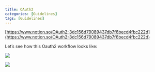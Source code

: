 ```yaml
---
title: OAuth2
categories: [Guidelines]
tags: [Guidelines]
---
```


[https://www.notion.so/OAuth2-3dc156d79089437db7f6becd4fbc222d](https://www.notion.so/OAuth2-3dc156d79089437db7f6becd4fbc222d)


Let’s see how this Oauth2 workflow looks like:


![](https://s3.us-west-2.amazonaws.com/secure.notion-static.com/3bce41e0-99e8-4ebd-9701-e2bc9cbb79a2/Untitled.png?X-Amz-Algorithm=AWS4-HMAC-SHA256&X-Amz-Content-Sha256=UNSIGNED-PAYLOAD&X-Amz-Credential=AKIAT73L2G45EIPT3X45%2F20230610%2Fus-west-2%2Fs3%2Faws4_request&X-Amz-Date=20230610T201740Z&X-Amz-Expires=3600&X-Amz-Signature=e852b11ee59b65277141a39e5c76145972c0476afa9856c40342dbfee2bb592b&X-Amz-SignedHeaders=host&x-id=GetObject)


![](https://s3.us-west-2.amazonaws.com/secure.notion-static.com/27d32b66-de43-41de-80f7-7edb81d1190f/Untitled.png?X-Amz-Algorithm=AWS4-HMAC-SHA256&X-Amz-Content-Sha256=UNSIGNED-PAYLOAD&X-Amz-Credential=AKIAT73L2G45EIPT3X45%2F20230610%2Fus-west-2%2Fs3%2Faws4_request&X-Amz-Date=20230610T201740Z&X-Amz-Expires=3600&X-Amz-Signature=b597a1831289110c752838eb8545b9d5f940f708724503687788d82c1f10f181&X-Amz-SignedHeaders=host&x-id=GetObject)

